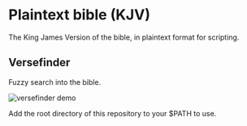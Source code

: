 # Plaintext bible (KJV)

The King James Version of the bible, in plaintext format for scripting.

## Versefinder

Fuzzy search into the bible.

![versefinder demo](https://i.imgur.com/Hwj3xeu.gif)

Add the root directory of this repository to your $PATH to use.
